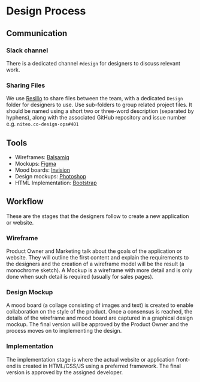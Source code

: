 # Design Process

## Communication

### Slack channel

There is a dedicated channel `#design` for designers to discuss relevant work.

### Sharing Files

We use [Resilio](../resilio.md) to share files between the team, with a dedicated `Design` folder for designers to use. Use sub-folders to group related project files. It should be named using a short two or three-word description (separated by hyphens), along with the associated GitHub repository and issue number e.g. `niteo.co-design-ops#401`

## Tools

  * Wireframes: [Balsamiq](https://balsamiq.com/)
  * Mockups: [Figma](https://www.figma.com/)
  * Mood boards: [Invision](https://www.invisionapp.com)
  * Design mockups: [Photoshop](http://www.photoshop.com)
  * HTML Implementation: [Bootstrap](https://getbootstrap.com)

## Workflow

These are the stages that the designers follow to create a new application or website.

### Wireframe

Product Owner and Marketing talk about the goals of the application or website. They will outline the first content and explain the requirements to the designers and the creation of a wireframe model will be the result (a monochrome sketch). A Mockup is a wireframe with more detail and is only done when such detail is required (usually for sales pages).

### Design Mockup

A mood board (a collage consisting of images and text) is created to enable collaboration on the style of the product. Once a consensus is reached, the details of the wireframe and mood board are captured in a graphical design mockup. The final version will be approved by the Product Owner and the process moves on to implementing the design.

### Implementation

The implementation stage is where the actual website or application front-end is created in HTML/CSS/JS using a preferred framework. The final version is approved by the assigned developer.
